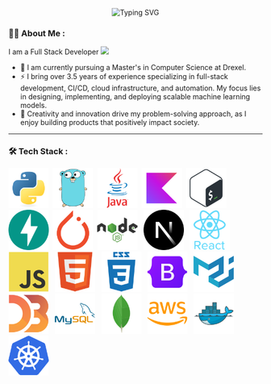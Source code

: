 







<p align=center>
<img src="https://readme-typing-svg.herokuapp.com?&lines=Hi+there++%F0%9F%91%8B;I+am+Shyamal+Mishra" alt="Typing SVG" />
</p>





### :man_technologist: About Me :
I am a Full Stack Developer <img src="https://media.giphy.com/media/WUlplcMpOCEmTGBtBW/giphy.gif" width="30"> 

- :telescope: I am currently pursuing a Master's in Computer Science at Drexel.
- :zap: I bring over 3.5 years of experience specializing in full-stack development, CI/CD, cloud infrastructure, and automation. My focus lies in designing, implementing, and deploying scalable machine learning models.
- :seedling: Creativity and innovation drive my problem-solving approach, as I enjoy building products that positively impact society.

---

### :hammer_and_wrench: Tech Stack :

<div>
  <img src="https://github.com/devicons/devicon/blob/master/icons/python/python-original.svg" title="Python" alt="Python" width="80" height="80"/>&nbsp;
  <img src="https://github.com/devicons/devicon/blob/master/icons/go/go-original.svg" title="Go" alt="Go" width="80" height="80"/>&nbsp;
  <img src="https://github.com/devicons/devicon/blob/master/icons/java/java-original-wordmark.svg" title="Java" alt="Java" width="80" height="80"/>&nbsp;
  <img src="https://github.com/devicons/devicon/blob/master/icons/kotlin/kotlin-original.svg" title="Kotlin" alt="Kotlin" width="80" height="80"/>&nbsp;
  <img src="https://github.com/devicons/devicon/blob/master/icons/bash/bash-original.svg" title="Bash" alt="Bash" width="80" height="80"/>&nbsp;
<img src="https://github.com/devicons/devicon/blob/master/icons/fastapi/fastapi-original.svg" title="FASTApi" alt="FASTApi" width="80" height="80"/>&nbsp;
<img src="https://github.com/devicons/devicon/blob/master/icons/pytorch/pytorch-original.svg" title="Pytorch" alt="Pytorch" width="80" height="80"/>&nbsp;



<img src="https://github.com/devicons/devicon/blob/master/icons/nodejs/nodejs-original-wordmark.svg" title="NodeJS" alt="NodeJS" width="80" height="80"/>
&nbsp;
<img src="https://github.com/devicons/devicon/blob/master/icons/nextjs/nextjs-original.svg" title="Next.js" alt="Next.js" width="80" height="80"/>
&nbsp;
<img src="https://github.com/devicons/devicon/blob/master/icons/react/react-original-wordmark.svg" title="React.js" alt="React.js" width="80" height="80"/>
&nbsp;
<img src="https://github.com/devicons/devicon/blob/master/icons/javascript/javascript-original.svg" title="JavaScript" alt="JavaScript" width="80" height="80"/>
&nbsp;
<img src="https://github.com/devicons/devicon/blob/master/icons/html5/html5-original.svg" title="HTML5" alt="HTML5" width="80" height="80"/>
&nbsp;
<img src="https://github.com/devicons/devicon/blob/master/icons/css3/css3-plain-wordmark.svg"  title="CSS3" alt="CSS3" width="80" height="80"/>
&nbsp;
<img src="https://github.com/devicons/devicon/blob/master/icons/bootstrap/bootstrap-original.svg" title="Bootstrap" alt="Bootstrap" width="80" height="80"/>
&nbsp;
<img src="https://github.com/devicons/devicon/blob/master/icons/materialui/materialui-original.svg" title="Material UI" alt="Material UI" width="80" height="80"/>
&nbsp;
<img src="https://github.com/devicons/devicon/blob/master/icons/d3js/d3js-original.svg" title="D3.js" alt="D3.js" width="80" height="80"/>
&nbsp;

<img src="https://github.com/devicons/devicon/blob/master/icons/mysql/mysql-original-wordmark.svg" title="MySQL"  alt="MySQL" width="80" height="80"/>
&nbsp;
<img src="https://github.com/devicons/devicon/blob/master/icons/mongodb/mongodb-original.svg" title="MongoDB"  alt="MongoDB" width="80" height="80"/>
&nbsp;
<img src="https://github.com/devicons/devicon/blob/master/icons/amazonwebservices/amazonwebservices-plain-wordmark.svg" title="AWS" alt="AWS" width="80" height="80"/>
&nbsp;
<img src="https://github.com/devicons/devicon/blob/master/icons/docker/docker-original.svg" title="Docker" alt="Docker" width="80" height="80"/>
&nbsp;
<img src="https://github.com/devicons/devicon/blob/master/icons/kubernetes/kubernetes-original.svg" title="K8s" alt="K8s" width="80" height="80"/>
&nbsp;
</div>



